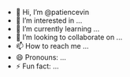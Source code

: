 - 👋 Hi, I’m @patiencevin
- 👀 I’m interested in ...
- 🌱 I’m currently learning ...
- 💞️ I’m looking to collaborate on ...
- 📫 How to reach me ...
- 😄 Pronouns: ...
- ⚡ Fun fact: ...

<!---
patiencevin/patiencevin is a ✨ special ✨ repository because its `README.md` (this file) appears on your GitHub profile.
You can click the Preview link to take a look at your changes.
--->
